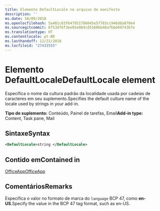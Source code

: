 ```yaml
---
title: Elemento DefaultLocale no arquivo de manifesto
description: ''
ms.date: 10/09/2018
ms.openlocfilehash: 5a481c63f647951706045e57783cc946d8a870e4
ms.sourcegitcommit: 6f53df6f3ee91e084cd5160bb48afbbd49743b7e
ms.translationtype: HT
ms.contentlocale: pt-BR
ms.lasthandoff: 12/22/2018
ms.locfileid: "27433555"
---
```

# <a name="defaultlocale-element"></a><span data-ttu-id="44f69-102">Elemento DefaultLocale</span><span class="sxs-lookup"><span data-stu-id="44f69-102">DefaultLocale element</span></span>

<span data-ttu-id="44f69-103">Especifica o nome da cultura padrão da localidade usada por cadeias de caracteres em seu suplemento.</span><span class="sxs-lookup"><span data-stu-id="44f69-103">Specifies the default culture name of the locale used by strings in your add-in.</span></span>

<span data-ttu-id="44f69-104">**Tipo de suplemento:** Conteúdo, Painel de tarefas, Email</span><span class="sxs-lookup"><span data-stu-id="44f69-104">**Add-in type:** Content, Task pane, Mail</span></span>

## <a name="syntax"></a><span data-ttu-id="44f69-105">Sintaxe</span><span class="sxs-lookup"><span data-stu-id="44f69-105">Syntax</span></span>

```XML
<DefaultLocale>string </DefaultLocale>
```

## <a name="contained-in"></a><span data-ttu-id="44f69-106">Contido em</span><span class="sxs-lookup"><span data-stu-id="44f69-106">Contained in</span></span>

[<span data-ttu-id="44f69-107">OfficeApp</span><span class="sxs-lookup"><span data-stu-id="44f69-107">OfficeApp</span></span>](officeapp.md)

## <a name="remarks"></a><span data-ttu-id="44f69-108">Comentários</span><span class="sxs-lookup"><span data-stu-id="44f69-108">Remarks</span></span>

<span data-ttu-id="44f69-109">Especifica o valor no formato de marca do `language` BCP 47, como **en-US**.</span><span class="sxs-lookup"><span data-stu-id="44f69-109">Specify the value in the BCP 47   tag format, such as en-US.</span></span>


